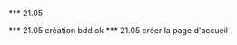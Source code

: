 <!-- A FAIRE -->



<!-- ALEXANDRE -->
*** 21.05


<!-- BARBARA -->
*** 21.05 création bdd ok
*** 21.05 créer la page d'accueil

<!-- ERWAN -->

<!-- FLORIAN -->
